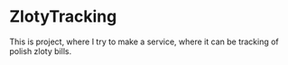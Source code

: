 # ZlotyTracking

This is project, where I try to make a service, where it can be tracking of polish zloty bills.
